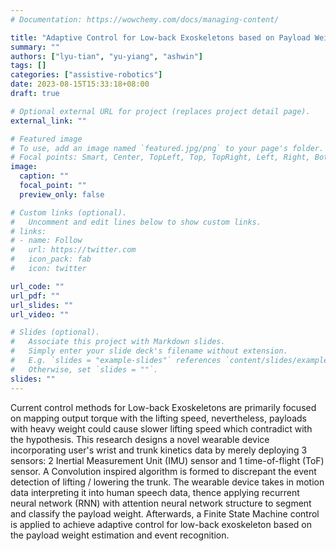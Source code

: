 ```yaml
---
# Documentation: https://wowchemy.com/docs/managing-content/

title: "Adaptive Control for Low-back Exoskeletons based on Payload Weight Estimation and Event Recognition"
summary: ""
authors: ["lyu-tian", "yu-yiang", "ashwin"]
tags: []
categories: ["assistive-robotics"]
date: 2023-08-15T15:33:18+08:00
draft: true

# Optional external URL for project (replaces project detail page).
external_link: ""

# Featured image
# To use, add an image named `featured.jpg/png` to your page's folder.
# Focal points: Smart, Center, TopLeft, Top, TopRight, Left, Right, BottomLeft, Bottom, BottomRight.
image:
  caption: ""
  focal_point: ""
  preview_only: false

# Custom links (optional).
#   Uncomment and edit lines below to show custom links.
# links:
# - name: Follow
#   url: https://twitter.com
#   icon_pack: fab
#   icon: twitter

url_code: ""
url_pdf: ""
url_slides: ""
url_video: ""

# Slides (optional).
#   Associate this project with Markdown slides.
#   Simply enter your slide deck's filename without extension.
#   E.g. `slides = "example-slides"` references `content/slides/example-slides.md`.
#   Otherwise, set `slides = ""`.
slides: ""
---
```


Current control methods for Low-back Exoskeletons are primarily focused on mapping output torque with the lifting speed, nevertheless, payloads with heavy weight could cause slower lifting speed which contradict with the hypothesis. This research designs a novel wearable device incorporating user's wrist and trunk kinetics data by merely deploying 3 sensors: 2 Inertial Measurement Unit (IMU) sensor and 1 time-of-flight  (ToF) sensor. A Convolution inspired algorithm is formed to discrepant the event detection of lifting / lowering the trunk. The wearable device takes in motion data interpreting it into human speech data, thence applying recurrent neural network (RNN) with attention neural network structure to segment and classify the payload weight. Afterwards, a Finite State Machine control is applied to achieve adaptive control for low-back exoskeleton based on the payload weight estimation and event recognition.
